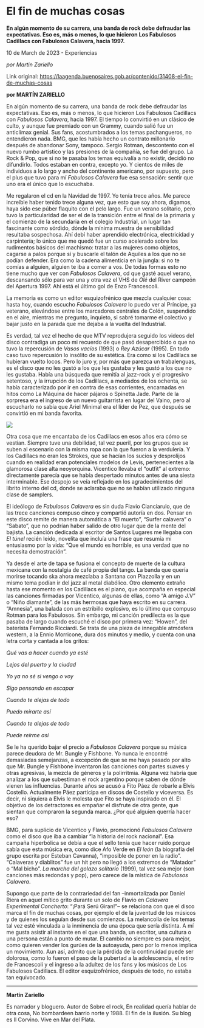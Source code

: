 # El fin de muchas cosas

**En algún momento de su carrera, una banda de rock debe defraudar las expectativas. Eso es, más o menos, lo que hicieron Los Fabulosos Cadillacs con Fabulosos Calavera, hacia 1997.**

10 de March de 2023 - Experiencias

_por Martin Zariello_

Link original: https://laagenda.buenosaires.gob.ar/contenido/31408-el-fin-de-muchas-cosas



**por **MARTÍN ZARIE**LLO**




En algún momento de su carrera, una banda de rock debe defraudar las expectativas. Eso es, más o menos, lo que hicieron Los Fabulosos Cadillacs con *Fabulosos Calavera*, hacia 1997. El tiempo lo convirtió en un clásico de culto, y aunque fue premiado con un Grammy, cuando salió fue un anticlímax genial. Sus fans, acostumbrados a los temas pachangueros, no entendieron nada. BMG, que les había hecho un contrato millonario después de abandonar Sony, tampoco. Sergio Rotman, descontento con el nuevo rumbo artístico y las presiones de la compañía, se fue del grupo. La Rock & Pop, que si no te pasaba los temas equivalía a no existir, decidió no difundirlo. Todos estaban en contra, excepto yo. Y cientos de miles de individuos a lo largo y ancho del continente americano, por supuesto, pero el plus que tuvo para mí *Fabulosos Calavera* fue esa sensación: sentir que uno era el único que lo escuchaba.




Me regalaron el cd en la Navidad de 1997. Yo tenía trece años. Me parece increíble haber tenido trece alguna vez, que esto que soy ahora, digamos, haya sido ese púber flaquito con el pelo largo. Fue un verano solitario, pero tuvo la particularidad de ser el de la transición entre el final de la primaria y el comienzo de la secundaria en el colegio Industrial, un lugar tan fascinante como sórdido, dónde la mínima muestra de sensibilidad resultaba sospechosa. Ahí debí haber aprendido electrónica, electricidad y carpintería; lo único que me quedó fue un curso acelerado sobre los rudimentos básicos del machismo: tratar a las mujeres como objetos, cagarse a palos porque sí y buscarle el talón de Aquiles a los que no se podían defender. Era como la cadena alimenticia en la jungla: si no te comías a alguien, alguien te iba a comer a vos. De todas formas esto no tiene mucho que ver con *Fabulosos Calavera*, cd que gasté aquel verano, descansando sólo para ver una y otra vez el VHS de *Olé* del River campeón del Apertura 1997. Ahí está el último gol de Enzo Francescoli.




La memoria es como un editor esquizofrénico que mezcla cualquier cosa: hasta hoy, cuando escucho *Fabulosos Calavera* lo puedo ver al Príncipe, ya veterano, elevándose entre los marcadores centrales de Colón, suspendido en el aire, mientras me pregunto, inquieto, si sabré tomarme el colectivo y bajar justo en la parada que me dejaba a la vuelta del Industrial.




Es verdad, tal vez el hecho de que MTV reprodujera seguido los videos del disco contradiga un poco mi recuerdo de que pasó desapercibido o que no tuvo la repercusión de *Vasos vacíos* (1993) o *Rey Azúcar* (1995). En todo caso tuvo repercusión lo insólito de su estética. Era como si los Cadillacs se hubieran vuelto locos. Pero lo juro y, por más que parezca un trabalenguas, es el disco que no les gustó a los que les gustaba y les gustó a los que no les gustaba. Había una búsqueda que remitía al jazz-rock y el progresivo setentoso, y la irrupción de los Cadillacs, a mediados de los ochenta, se había caracterizado por ir en contra de esas corrientes, encarnadas en hitos como La Máquina de hacer pájaros o Spinetta Jade. Parte de la sorpresa era el ingreso de un nuevo guitarrista en lugar del Vaino, pero al escucharlo no sabía que Ariel Minimal era el líder de Pez, que después se convirtió en mi banda favorita.




![](https://cdn.feater.me/files/images/978169/ab4c80a3-7503-4502-9b82-eac1021a9766.jpg)




Otra cosa que me encantaba de los Cadillacs en esos años era cómo se vestían. Siempre tuve una debilidad, tal vez pueril, por los grupos que se suben al escenario con la misma ropa con la que fueron a la verdulería. Y los Cadillacs no eran los Strokes, que se hacían los sucios y desprolijos cuando en realidad eran potenciales modelos de Levis, pertenecientes a la glamorosa clase alta neoyorquina. Vicentico llevaba el “outfit” al extremo: directamente parecía que se había despertado minutos antes de una siesta interminable. Ese despojo se veía reflejado en los agradecimientos del librito interno del cd, donde se aclaraba que no se habían utilizado ninguna clase de samplers.




El ideólogo de *Fabulosos Calavera* es sin duda Flavio Cianciarulo, que de las trece canciones compuso cinco y compartió autoría en dos. Pensar en este disco remite de manera automática a “El muerto”, “Surfer calavera” o “Sabato”, que no podrían haber salido de otro lugar que de la mente del bajista. La canción dedicada al escritor de Santos Lugares me llegaba con *El túnel* recién leído, novelita que incluía una frase que resumía mi entusiasmo por la vida: “Que el mundo es horrible, es una verdad que no necesita demostración”.




Ya desde el arte de tapa se fusiona el concepto de muerte de la cultura mexicana con la nostalgia de café propia del tango. La banda que quería morirse tocando ska ahora mezclaba a Santana con Piazzolla y en un mismo tema podían ir del jazz al metal diabólico. Otro elemento extraño hasta ese momento en los Cadillacs es el piano, que acompaña en especial las canciones firmadas por Vicentico, algunas de ellas, como “A amigo J.V” o “Niño diamante”, de las más hermosas que haya escrito en su carrera. “Amnesia”, una balada con un estribillo explosivo, es lo último que compuso Rotman para los Fabulosos. Sin embargo, mi canción predilecta es la que pasaba de largo cuando escuché el disco por primera vez: “Howen”, del baterista Fernando Ricciardi. Se trata de una pieza de innegable atmósfera western, a la Ennio Morricone, dura dos minutos y medio, y cuenta con una letra corta y cantada a los gritos:




*Qué vas a hacer cuando ya esté*




*Lejos del puerto y la ciudad*




*Yo ya no sé si vengo o voy*




*Sigo pensando en escapar*




*Cuando te alejas de todo*




*Puedo mirarte así*




*Cuando te alejas de todo*




*Puede reírme así*




Se le ha querido bajar el precio a *Fabulosos Calavera* porque su música parece deudora de Mr. Bungle y Fishbone. Yo nunca le encontré demasiadas semejanzas, a excepción de que se me haya pasado por alto que Mr. Bungle y Fishbone inventaron las canciones con partes suaves y otras agresivas, la mezcla de géneros y la polirritmia. Alguna vez habría que analizar a los que subestiman el rock argentino porque saben de dónde vienen las influencias. Durante años se acusó a Fito Páez de robarle a Elvis Costello. Actualmente Páez participa en discos de Costello y viceversa. Es decir, ni siquiera a Elvis le molesta que Fito se haya inspirado en él. El objetivo de los detractores es empañar el disfrute de otra gente, que sientan que compraron la segunda marca. ¿Por qué alguien querría hacer eso?




BMG, para suplicio de Vicentico y Flavio, promocionó *Fabulosos Calavera* como el disco que iba a cambiar “la historia del rock nacional”. Esa campaña hiperbólica se debía a que el sello tenía que hacer ruido porque sabía que esta música era, como dice Afo Verde en *El león* (la biografía del grupo escrita por Esteban Cavanna), “imposible de poner en la radio”. “Calaveras y diablitos” fue un hit pero no llegó a los extremos de “Matador” o “Mal bicho”. *La marcha del golazo solitario* (1999), tal vez sea mejor (son canciones más redondas y pop), pero carece de la mística de *Fabulosos Calavera*.




Supongo que parte de la contrariedad del fan –inmortalizada por Daniel Riera en aquel mítico grito durante un solo de Flavio en *Calavera Experimental Concherto*: “¡Pará Serú Giran!”– se relaciona con que el disco marca el fin de muchas cosas, por ejemplo el de la juventud de los músicos y de quienes los seguían desde sus comienzos. La melancolía de los temas tal vez esté vinculada a la inminencia de una época que sería distinta. A mí me gusta asistir al instante en el que una banda, un escritor, una cultura o una persona están a punto de mutar. El cambio no siempre es para mejor, como quieren vender los gurúes de la autoayuda, pero por lo menos implica un movimiento. Aun así, admito que la pérdida de la continuidad puede ser dolorosa, como lo fueron el paso de la pubertad a la adolescencia, el retiro de Francescoli y el ingreso a la adultez de los fans y los músicos de Los Fabulosos Cadillacs. El editor esquizofrénico, después de todo, no estaba tan equivocado.




---




**Martín Zariello**




Es narrador y bloguero. Autor de Sobre el rock, En realidad quería hablar de otra cosa, No bombardeen barrio norte y 1988. El fin de la ilusión. Su blog es Il Corvino. Vive en Mar del Plata.



